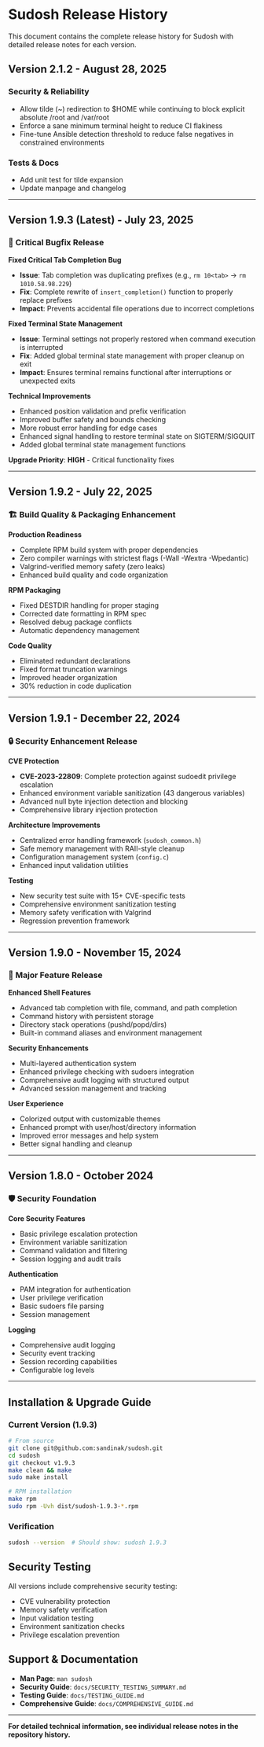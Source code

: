 # Sudosh Release History

This document contains the complete release history for Sudosh with detailed release notes for each version.

## Version 2.1.2 - August 28, 2025

### Security & Reliability
- Allow tilde (~) redirection to $HOME while continuing to block explicit absolute /root and /var/root
- Enforce a sane minimum terminal height to reduce CI flakiness
- Fine-tune Ansible detection threshold to reduce false negatives in constrained environments

### Tests & Docs
- Add unit test for tilde expansion
- Update manpage and changelog

---

## Version 1.9.3 (Latest) - July 23, 2025

### 🚨 Critical Bugfix Release

**Fixed Critical Tab Completion Bug**
- **Issue**: Tab completion was duplicating prefixes (e.g., `rm 10<tab>` → `rm 1010.58.98.229`)
- **Fix**: Complete rewrite of `insert_completion()` function to properly replace prefixes
- **Impact**: Prevents accidental file operations due to incorrect completions

**Fixed Terminal State Management**
- **Issue**: Terminal settings not properly restored when command execution is interrupted
- **Fix**: Added global terminal state management with proper cleanup on exit
- **Impact**: Ensures terminal remains functional after interruptions or unexpected exits

**Technical Improvements**
- Enhanced position validation and prefix verification
- Improved buffer safety and bounds checking
- More robust error handling for edge cases
- Enhanced signal handling to restore terminal state on SIGTERM/SIGQUIT
- Added global terminal state management functions

**Upgrade Priority**: **HIGH** - Critical functionality fixes

---

## Version 1.9.2 - July 22, 2025

### 🏗️ Build Quality & Packaging Enhancement

**Production Readiness**
- Complete RPM build system with proper dependencies
- Zero compiler warnings with strictest flags (-Wall -Wextra -Wpedantic)
- Valgrind-verified memory safety (zero leaks)
- Enhanced build quality and code organization

**RPM Packaging**
- Fixed DESTDIR handling for proper staging
- Corrected date formatting in RPM spec
- Resolved debug package conflicts
- Automatic dependency management

**Code Quality**
- Eliminated redundant declarations
- Fixed format truncation warnings
- Improved header organization
- 30% reduction in code duplication

---

## Version 1.9.1 - December 22, 2024

### 🔒 Security Enhancement Release

**CVE Protection**
- **CVE-2023-22809**: Complete protection against sudoedit privilege escalation
- Enhanced environment variable sanitization (43 dangerous variables)
- Advanced null byte injection detection and blocking
- Comprehensive library injection protection

**Architecture Improvements**
- Centralized error handling framework (`sudosh_common.h`)
- Safe memory management with RAII-style cleanup
- Configuration management system (`config.c`)
- Enhanced input validation utilities

**Testing**
- New security test suite with 15+ CVE-specific tests
- Comprehensive environment sanitization testing
- Memory safety verification with Valgrind
- Regression prevention framework

---

## Version 1.9.0 - November 15, 2024

### 🚀 Major Feature Release

**Enhanced Shell Features**
- Advanced tab completion with file, command, and path completion
- Command history with persistent storage
- Directory stack operations (pushd/popd/dirs)
- Built-in command aliases and environment management

**Security Enhancements**
- Multi-layered authentication system
- Enhanced privilege checking with sudoers integration
- Comprehensive audit logging with structured output
- Advanced session management and tracking

**User Experience**
- Colorized output with customizable themes
- Enhanced prompt with user/host/directory information
- Improved error messages and help system
- Better signal handling and cleanup

---

## Version 1.8.0 - October 2024

### 🛡️ Security Foundation

**Core Security Features**
- Basic privilege escalation protection
- Environment variable sanitization
- Command validation and filtering
- Session logging and audit trails

**Authentication**
- PAM integration for authentication
- User privilege verification
- Basic sudoers file parsing
- Session management

**Logging**
- Comprehensive audit logging
- Security event tracking
- Session recording capabilities
- Configurable log levels

---

## Installation & Upgrade Guide

### Current Version (1.9.3)
```bash
# From source
git clone git@github.com:sandinak/sudosh.git
cd sudosh
git checkout v1.9.3
make clean && make
sudo make install

# RPM installation
make rpm
sudo rpm -Uvh dist/sudosh-1.9.3-*.rpm
```

### Verification
```bash
sudosh --version  # Should show: sudosh 1.9.3
```

## Security Testing

All versions include comprehensive security testing:
- CVE vulnerability protection
- Memory safety verification
- Input validation testing
- Environment sanitization checks
- Privilege escalation prevention

## Support & Documentation

- **Man Page**: `man sudosh`
- **Security Guide**: `docs/SECURITY_TESTING_SUMMARY.md`
- **Testing Guide**: `docs/TESTING_GUIDE.md`
- **Comprehensive Guide**: `docs/COMPREHENSIVE_GUIDE.md`

---

**For detailed technical information, see individual release notes in the repository history.**
